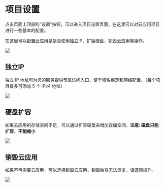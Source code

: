 # 项目设置

点击页面上顶部的“设置”按钮，可以进入项目设置页面，在这里可以对云应用项目进行一些基本的配置。

在这里可以配置云应用是是否使用独立IP、扩容硬盘、销毁云应用等操作。

![](https://cn-sy1.rains3.com/rainyun-assets/pic/2025/07/20250728110538_0e580f3e359903f7a3cfb7607f6f642e.png)

## 独立IP

独立 IP 地址可为您的服务提供专属访问入口，便于域名绑定和网络配置。（每个项目最多可添加 5 个 IPv4 地址）

![](https://cn-sy1.rains3.com/rainyun-assets/pic/2025/07/20250728111003_9166a2dd139343ab0220beea3065c43c.png)

## 硬盘扩容

如果云应用的存储空间不足，可以通过扩容硬盘来增加存储空间，**注意: 磁盘只能扩容，不能缩小**


![](https://cn-sy1.rains3.com/rainyun-assets/pic/2025/07/20250728111018_8dacdec4847f2b3fa6546418911c63a8.png)


## 销毁云应用

如果不再需要云应用，可以选择销毁云应用，销毁后将无法恢复，请谨慎操作。

![](https://cn-sy1.rains3.com/rainyun-assets/pic/2025/07/20250728111055_dafbfaab4423fe278191d99440ba4f41.png)

